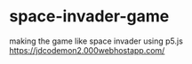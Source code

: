 # space-invader-game
making the game like  space invader using p5.js
https://jdcodemon2.000webhostapp.com/
